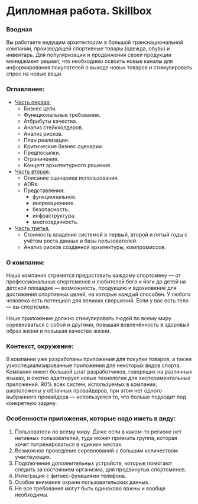 # 														Дипломная работа. Skillbox

### Вводная

Вы работаете ведущим архитектором в большой транснациональной компании, производящей спортивные товары (одежда, обувь) и инвентарь. Для популяризации и продвижения своей продукции менеджмент решает, что необходимо освоить новые каналы для информирования покупателей о выходе новых товаров и стимулировать спрос на новые вещи. 

### Оглавление: 

* [Часть первая:](part1-10.md) 
  * Бизнес цели.
  * Функциональные требования.
  * Атбрибуты качества. 
  * Анализ стейкхолдеров.
  * Анализ рисков.
  * План реализации. 
  * Критические бизнес сценарии. 
  * Предпосылки.
  * Ограничения. 
  * Концепт архитектурного решения. 
* [Часть вторая:](part11-14.md) 
  * Описание сценариев использования.
  * ADRs.
  * Представления:
    * функциональное.
    * инормационное.
    * безопасность.
    * инфраструктура.
    * многозадачность.
* [Часть третья.](part15-16.md) 
  * Стоимость владения системой в первый, второй и пятый годы с учётом роста данных и базы пользователей. 
  * Анализ рисков созданной архитектуры, компромиссов.

### О компании: 

Наша компания стремится предоставить каждому спортсмену — от профессиональных спортсменов и любителей бега и йоги до детей на детской площадке — возможность, продукцию и вдохновение для достижения спортивных целей, на которые каждый способен. У любого человека есть потенциал для великих свершений. Если у вас есть тело — вы спортсмен. 

Наше приложение должно стимулировать людей по всему миру соревноваться с собой и другими, повышая вовлечённость в здоровый образ жизни и повышая качество жизни. 

### Контекст, окружение:

В компании уже разработаны приложения для покупки товаров, а также узкоспециализированные приложения для некоторых видов спорта. Компания имеет большой штат разработчиков, говорящих на различных языках, и охотно адаптирует новые технологии для экспериментальных приложений. 90% всех систем, используемых в компании, расположены у облачных провайдеров, при этом нет одного выбранного провайдера — используется то, что больше подходит под конкретную задачу. 

### Особенности приложения, которые надо иметь в виду:

1. Пользователи по всему миру. Даже если в каком-то регионе нет нативных пользователей, туда может приехать группа, которая хочет потренироваться в «диких» местах.  
2. Возможное проведение соревнований с большим количеством участвующих.
3. Подключение дополнительных устройств, которые помогают следить за состоянием организма, для продвинутых спортсменов. 	
4. Интеграция с фитнес-функциями телефона. 	
5. Особое внимание охране пользовательских данных.
6. Не все требования могут быть одинаково важны и вообще необходимы.

